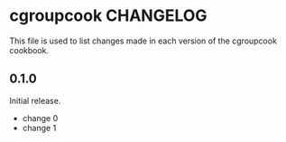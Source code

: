 # cgroupcook CHANGELOG

This file is used to list changes made in each version of the cgroupcook cookbook.

## 0.1.0

Initial release.

- change 0
- change 1
